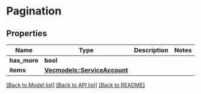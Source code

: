 # Pagination

## Properties

Name | Type | Description | Notes
------------ | ------------- | ------------- | -------------
**has_more** | **bool** |  | 
**items** | [**Vec<models::ServiceAccount>**](ServiceAccount.md) |  | 

[[Back to Model list]](../README.md#documentation-for-models) [[Back to API list]](../README.md#documentation-for-api-endpoints) [[Back to README]](../README.md)


